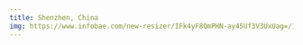 ```yaml
---
title: Shenzhen, China
img: https://www.infobae.com/new-resizer/IFk4yF8QmPHN-ay45Uf3V3UxUag=/1200x628/filters:format(jpg):quality(85)//s3.amazonaws.com/arc-wordpress-client-uploads/infobae-wp/wp-content/uploads/2018/08/31160759/Shenzhen-Mega-Ciudad-8.jpg
---
```

